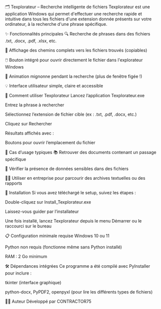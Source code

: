 🗂️ Texplorateur – Recherche intelligente de fichiers
Texplorateur est une application Windows qui permet d'effectuer une recherche rapide et intuitive dans tous les fichiers d'une extension donnée présents sur votre ordinateur, à la recherche d'une phrase spécifique.

✨ Fonctionnalités principales
🔍 Recherche de phrases dans des fichiers .txt, .docx, .pdf, .xlsx, etc.

📁 Affichage des chemins complets vers les fichiers trouvés (copiables)

🖱️ Bouton intégré pour ouvrir directement le fichier dans l'explorateur Windows

🧸 Animation mignonne pendant la recherche (plus de fenêtre figée !)

💡 Interface utilisateur simple, claire et accessible

🚀 Comment utiliser Texplorateur
Lancez l’application Texplorateur.exe

Entrez la phrase à rechercher

Sélectionnez l’extension de fichier cible (ex : .txt, .pdf, .docx, etc.)

Cliquez sur Rechercher

Résultats affichés avec :

Boutons pour ouvrir l’emplacement du fichier

💼 Cas d’usage typiques
📚 Retrouver des documents contenant un passage spécifique

🔎 Vérifier la présence de données sensibles dans des fichiers

🧑‍💼 Utiliser en entreprise pour parcourir des archives textuelles ou des rapports

📂 Installation
Si vous avez téléchargé le setup, suivez les étapes :

Double-cliquez sur Install_Texplorateur.exe

Laissez-vous guider par l’installateur

Une fois installé, lancez Texplorateur depuis le menu Démarrer ou le raccourci sur le bureau

📋 Configuration minimale requise
Windows 10 ou 11

Python non requis (fonctionne même sans Python installé)

RAM : 2 Go minimum

🛠️ Dépendances intégrées
Ce programme a été compilé avec PyInstaller pour inclure :

tkinter (interface graphique)

python-docx, PyPDF2, openpyxl (pour lire les différents types de fichiers)

👨‍💻 Auteur
Développé par CONTRACTOR75
